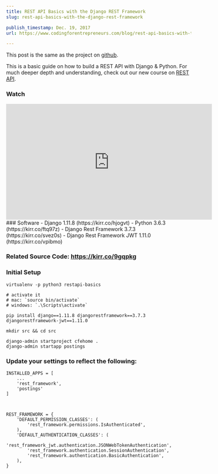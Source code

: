 ```yaml
---
title: REST API Basics with the Django REST Framework
slug: rest-api-basics-with-the-django-rest-framework

publish_timestamp: Dec. 19, 2017
url: https://www.codingforentrepreneurs.com/blog/rest-api-basics-with-the-django-rest-framework/

---
```


This post is the same as the project on [github](https://github.com/codingforentrepreneurs/REST-API-Basics). 

This is a basic guide on how to build a REST API with Django & Python. For much deeper depth and understanding, check out our new course on [REST API](https://kirr.co/rfqyre).

### Watch
<iframe width="560" height="315" src="https://www.youtube.com/embed/tG6O8YF91HE" frameborder="0" gesture="media" allow="encrypted-media" allowfullscreen></iframe>
### Software
- Django 1.11.8 (https://kirr.co/hjogvt)
- Python 3.6.3 (https://kirr.co/ftq97z)
- Django Rest Framework 3.7.3 (https://kirr.co/svez0s)
- Django Rest Framework JWT 1.11.0 (https://kirr.co/vpibmo)


### Related Source Code: https://kirr.co/9gqpkg


### Initial Setup
```
virtualenv -p python3 restapi-basics

# activate it 
# mac: `source bin/activate`
# windows: `.\Scripts\activate`

pip install django==1.11.8 djangorestframework==3.7.3 djangorestframework-jwt==1.11.0

mkdir src && cd src

django-admin startproject cfehome .
django-admin startapp postings
```



### Update your settings to reflect the following:

```
INSTALLED_APPS = [
    ...
    'rest_framework',
    'postings'
]



REST_FRAMEWORK = {
    'DEFAULT_PERMISSION_CLASSES': (
        'rest_framework.permissions.IsAuthenticated',
    ),
    'DEFAULT_AUTHENTICATION_CLASSES': (
        'rest_framework_jwt.authentication.JSONWebTokenAuthentication',
        'rest_framework.authentication.SessionAuthentication',
        'rest_framework.authentication.BasicAuthentication',
    ),
}
```